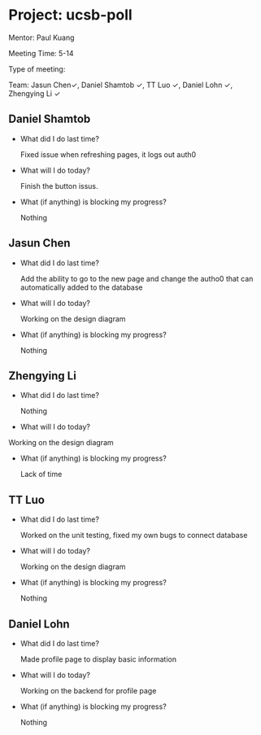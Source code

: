 # Project: ucsb-poll

Mentor: Paul Kuang 

Meeting Time: 5-14

Type of meeting: <daily scrum> 

Team: Jasun Chen✓, Daniel Shamtob ✓, TT Luo ✓, Daniel Lohn ✓, Zhengying Li ✓



## Daniel Shamtob
- What did I do last time?
 
  Fixed issue when refreshing pages, it logs out auth0

- What will I do today?
  
  Finish the button issus.
  

- What (if anything) is blocking my progress?

  Nothing

## Jasun Chen
- What did I do last time?

  Add the ability to go to the new page and change the autho0 that can automatically added to the database

- What will I do today?

  Working on the design diagram

- What (if anything) is blocking my progress?

  Nothing 


## Zhengying Li
- What did I do last time?

  Nothing

- What will I do today?

Working on the design diagram
  

- What (if anything) is blocking my progress?

  Lack of time

## TT Luo
- What did I do last time?

  Worked on the unit testing, fixed my own bugs to connect database

- What will I do today?

  Working on the design diagram
  

- What (if anything) is blocking my progress?
  
  Nothing


## Daniel Lohn
- What did I do last time?

  Made profile page to display basic information

- What will I do today?

  Working on the backend for profile page

- What (if anything) is blocking my progress?

  Nothing 
